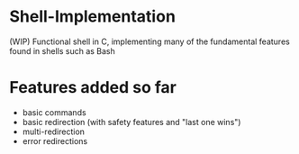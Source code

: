 # Shell-Implementation
(WIP) Functional shell in C, implementing many of the fundamental features found in shells such as Bash


# Features added so far

- basic commands
- basic redirection (with safety features and "last one wins")
- multi-redirection
- error redirections

